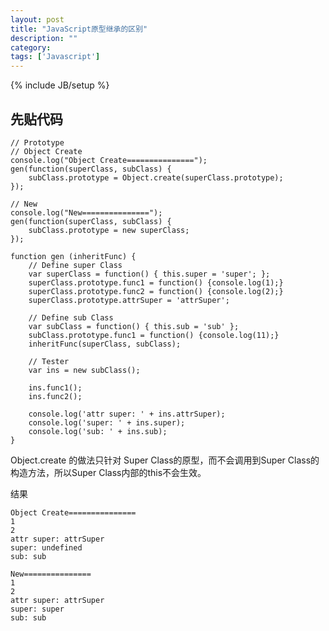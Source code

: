 ```yaml
---
layout: post
title: "JavaScript原型继承的区别"
description: ""
category: 
tags: ['Javascript']
---
```

{% include JB/setup %}
## 先贴代码

    // Prototype
    // Object Create
    console.log("Object Create===============");
    gen(function(superClass, subClass) {
        subClass.prototype = Object.create(superClass.prototype);
    });

    // New
    console.log("New===============");
    gen(function(superClass, subClass) {
        subClass.prototype = new superClass;
    });
    
    function gen (inheritFunc) {
        // Define super Class
        var superClass = function() { this.super = 'super'; };
        superClass.prototype.func1 = function() {console.log(1);}
        superClass.prototype.func2 = function() {console.log(2);}
        superClass.prototype.attrSuper = 'attrSuper';
    
        // Define sub Class
        var subClass = function() { this.sub = 'sub' };
        subClass.prototype.func1 = function() {console.log(11);}
        inheritFunc(superClass, subClass);
     
        // Tester
        var ins = new subClass();
    
        ins.func1();
        ins.func2();
     
        console.log('attr super: ' + ins.attrSuper);
        console.log('super: ' + ins.super);
        console.log('sub: ' + ins.sub);
    }

Object.create 的做法只针对 Super Class的原型，而不会调用到Super Class的构造方法，所以Super Class内部的this不会生效。

结果

    Object Create===============
    1
    2
    attr super: attrSuper
    super: undefined
    sub: sub
    
    New===============
    1
    2
    attr super: attrSuper
    super: super
    sub: sub
